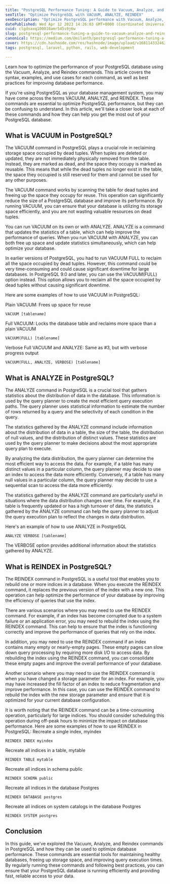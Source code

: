 ```yaml
---
title: "PostgreSQL Performance Tuning: A Guide to Vacuum, Analyze, and Reindex"
seoTitle: "Optimize PostgreSQL with VACUUM, ANALYZE, REINDEX"
seoDescription: "Optimize PostgreSQL performance with Vacuum, Analyze, and Reindex commands for improved query execution times and storage reclamation"
datePublished: Wed Apr 12 2023 14:26:03 GMT+0000 (Coordinated Universal Time)
cuid: clgdsaxq100010amr545s9j6w
slug: postgresql-performance-tuning-a-guide-to-vacuum-analyze-and-reindex
canonical: https://medium.com/@nilanth/postgresql-performance-tuning-a-guide-to-vacuum-analyze-and-reindex-fd47d5b7d7f
cover: https://cdn.hashnode.com/res/hashnode/image/upload/v1681143324628/570e915d-a6ca-4f12-b691-38b1dc3526b4.jpeg
tags: postgresql, laravel, python, rails, web-development

---
```


Learn how to optimize the performance of your PostgreSQL database using the Vacuum, Analyze, and Reindex commands. This article covers the syntax, examples, and use cases for each command, as well as best practices for improving database performance.

If you're using PostgreSQL as your database management system, you may have come across the terms VACUUM, ANALYZE, and REINDEX. These commands are essential to optimize PostgreSQL performance, but they can be confusing to understand. In this article, we'll take a closer look at each of these commands and how they can help you get the most out of your PostgreSQL database.

## What is VACUUM in PostgreSQL?

The VACUUM command in PostgreSQL plays a crucial role in reclaiming storage space occupied by dead tuples. When tuples are deleted or updated, they are not immediately physically removed from the table. Instead, they are marked as dead, and the space they occupy is marked as reusable. This means that while the dead tuples no longer exist in the table, the space they occupied is still reserved for them and cannot be used for any other purposes.

The VACUUM command works by scanning the table for dead tuples and freeing up the space they occupy for reuse. This operation can significantly reduce the size of a PostgreSQL database and improve its performance. By running VACUUM, you can ensure that your database is utilizing its storage space efficiently, and you are not wasting valuable resources on dead tuples.

You can run VACUUM on its own or with ANALYZE. ANALYZE is a command that updates the statistics of a table, which can help improve the performance of queries. When you run VACUUM with ANALYZE, you can both free up space and update statistics simultaneously, which can help optimize your database.

In earlier versions of PostgreSQL, you had to run VACUUM FULL to reclaim all the space occupied by dead tuples. However, this command could be very time-consuming and could cause significant downtime for large databases. In PostgreSQL 9.0 and later, you can use the VACUUM(FULL) option instead. This option allows you to reclaim all the space occupied by dead tuples without causing significant downtime.

Here are some examples of how to use VACUUM in PostgreSQL:

Plain VACUUM: Frees up space for reuse

`VACUUM [tablename]`

Full VACUUM: Locks the database table and reclaims more space than a plain VACUUM

`VACUUM(FULL) [tablename]`

Verbose Full VACUUM and ANALYZE: Same as #3, but with verbose progress output

`VACUUM(FULL, ANALYZE, VERBOSE) [tablename]`

## What is ANALYZE in PostgreSQL?

The ANALYZE command in PostgreSQL is a crucial tool that gathers statistics about the distribution of data in the database. This information is used by the query planner to create the most efficient query execution paths. The query planner uses statistical information to estimate the number of rows returned by a query and the selectivity of each condition in the query.

The statistics gathered by the ANALYZE command include information about the distribution of data in a table, the size of the table, the distribution of null values, and the distribution of distinct values. These statistics are used by the query planner to make decisions about the most appropriate query plan to execute.

By analyzing the data distribution, the query planner can determine the most efficient way to access the data. For example, if a table has many distinct values in a particular column, the query planner may decide to use an index to access the data more efficiently. Conversely, if a table has many null values in a particular column, the query planner may decide to use a sequential scan to access the data more efficiently.

The statistics gathered by the ANALYZE command are particularly useful in situations where the data distribution changes over time. For example, if a table is frequently updated or has a high turnover of data, the statistics gathered by the ANALYZE command can help the query planner to adjust the query execution plan to reflect the changes in data distribution.

Here's an example of how to use ANALYZE in PostgreSQL

`ANALYZE VERBOSE [tablename]`

The VERBOSE option provides additional information about the statistics gathered by ANALYZE.

## What is REINDEX in PostgreSQL?

The REINDEX command in PostgreSQL is a useful tool that enables you to rebuild one or more indices in a database. When you execute the REINDEX command, it replaces the previous version of the index with a new one. This operation can help optimize the performance of your database by improving the efficiency of queries that use the index.

There are various scenarios where you may need to use the REINDEX command. For example, if an index has become corrupted due to a system failure or an application error, you may need to rebuild the index using the REINDEX command. This can help to ensure that the index is functioning correctly and improve the performance of queries that rely on the index.

In addition, you may need to use the REINDEX command if an index contains many empty or nearly-empty pages. These empty pages can slow down query processing by requiring more disk I/O to access data. By rebuilding the index using the REINDEX command, you can consolidate these empty pages and improve the overall performance of your database.

Another scenario where you may need to use the REINDEX command is when you have changed a storage parameter for an index. For example, you may have increased the fill factor of an index to reduce fragmentation and improve performance. In this case, you can use the REINDEX command to rebuild the index with the new storage parameter and ensure that it is optimized for your current database configuration.

It is worth noting that the REINDEX command can be a time-consuming operation, particularly for large indices. You should consider scheduling this operation during off-peak hours to minimize the impact on database performance. Here are some examples of how to use REINDEX in PostgreSQL: Recreate a single index, myindex

`REINDEX INDEX myindex`

Recreate all indices in a table, mytable

`REINDEX TABLE mytable`

Recreate all indices in schema public

`REINDEX SCHEMA public`

Recreate all indices in the database Postgres

`REINDEX DATABASE postgres`

Recreate all indices on system catalogs in the database Postgres

`REINDEX SYSTEM postgres`

## Conclusion

In this guide, we've explored the Vacuum, Analyze, and Reindex commands in PostgreSQL and how they can be used to optimize database performance. These commands are essential tools for maintaining healthy databases, freeing up storage space, and improving query execution times. By regularly running these commands and following best practices, you can ensure that your PostgreSQL database is running efficiently and providing fast, reliable access to your data.